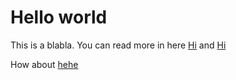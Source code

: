 # Hello world

This is a blabla. You can read more in here [Hi](/example/HI.md) and [Hi](/HI.md)

How about [hehe](/example/He.md)
